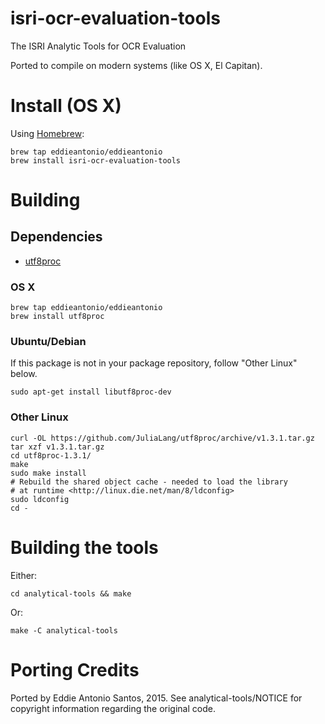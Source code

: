 # isri-ocr-evaluation-tools

The ISRI Analytic Tools for OCR Evaluation

Ported to compile on modern systems (like OS X, El Capitan).

# Install (OS X)

Using [Homebrew][brew]:

    brew tap eddieantonio/eddieantonio
    brew install isri-ocr-evaluation-tools

[brew]: http://brew.sh/

# Building

## Dependencies

 - [utf8proc](https://github.com/JuliaLang/utf8proc)

### OS X

    brew tap eddieantonio/eddieantonio
    brew install utf8proc

### Ubuntu/Debian 

If this package is not in your package repository, follow "Other Linux"
below.

    sudo apt-get install libutf8proc-dev

### Other Linux

    curl -OL https://github.com/JuliaLang/utf8proc/archive/v1.3.1.tar.gz
    tar xzf v1.3.1.tar.gz
    cd utf8proc-1.3.1/
    make
    sudo make install
    # Rebuild the shared object cache - needed to load the library
    # at runtime <http://linux.die.net/man/8/ldconfig>
    sudo ldconfig
    cd -

# Building the tools

Either:

    cd analytical-tools && make

Or:

    make -C analytical-tools


# Porting Credits

Ported by Eddie Antonio Santos, 2015. See analytical-tools/NOTICE for
copyright information regarding the original code.
